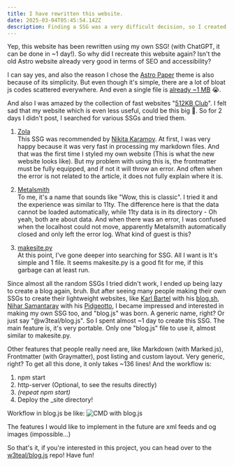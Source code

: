 ```yaml
---
title: I have rewritten this website.
date: 2025-03-04T05:45:54.142Z
description: Finding a SSG was a very difficult decision, so I created a new SSG (?!)
---
```


Yep, this website has been rewritten using my own SSG! (with ChatGPT, it can be done in ~1 day!). So why did I recreate this website again? Isn't the old Astro website already very good in terms of SEO and accessibility?

I can say yes, and also the reason I chose the [Astro Paper](https://github.com/satnaing/astro-paper) theme is also because of its simplicity. But even though it's simple, there are a lot of bloat js codes scattered everywhere. And even a single file is [already ~1 MB](https://radar.cloudflare.com/scan/fdc5465a-6b1e-43fa-93bf-9bb8b82b2491) 😭.

And also I was amazed by the collection of fast websites "[512KB Club](https://512kb.club/)". I felt sad that my website which is even less useful, could be this big 🥲. So for 2 days I didn't post, I searched for various SSGs and tried them.

1. [Zola](https://www.getzola.org/)  
This SSG was recommended by [Nikita Karamov](https://www.kytta.dev/blog/one-week-with-zola/). At first, I was very happy because it was very fast in processing my markdown files. And that was the first time I styled my own website (This is what the new website looks like). But my problem with using this is, the frontmatter must be fully equipped, and if not it will throw an error. And often when the error is not related to the article, it does not fully explain where it is.

2. [Metalsmith](https://metalsmith.io/)  
To me, it's a name that sounds like "Wow, this is classic". I tried it and the experience was similar to 11ty. The difference here is that the data cannot be loaded automatically, while 11ty data is in its directory - Oh yeah, both are about data. And when there was an error, I was confused when the localhost could not move, apparently Metalsmith automatically closed and only left the error log. What kind of guest is this?

3. [makesite.py](https://github.com/sunainapai/makesite)  
At this point, I've gone deeper into searching for SSG. All I want is It's simple and 1 file. It seems makesite.py is a good fit for me, if this garbage can at least run.

Since almost all the random SSGs I tried didn't work, I ended up being lazy to create a blog again, bruh. But after seeing many people making their own SSGs to create their lightweight websites, like [Karl Bartel](https://www.karl.berlin/) with his [blog.sh](https://github.com/karlb/karl.berlin), [Nihar Samantaray](https://nih.ar/) with his [Pidgeotto](https://pypi.org/project/pidgeotto/), I became impressed and interested in making my own SSG too, and "blog.js" was born. A generic name, right? Or just say "@w3teal/blog.js". So I spent almost ~1 day to create this SSG. The main feature is, it's very portable. Only one "blog.js" file to use it, almost similar to makesite.py.

Other features that people really need are, like Markdown (with Marked.js), Frontmatter (with Graymatter), post listing and custom layout. Very generic, right? To get all this done, it only takes ~136 lines! And the workflow is:

1. npm start
2. http-server (Optional, to see the results directly)
3. _(repeat npm start)_
4. Deploy the _site directory!

Workflow in blog.js be like:
![CMD with blog.js](/assets/cmd-blogjs.jpg)

The features I would like to implement in the future are xml feeds and og images (impossible...)

So that's it, if you're interested in this project, you can head over to the [w3teal/blog.js](https://github.com/w3teal/blog.js) repo! Have fun!